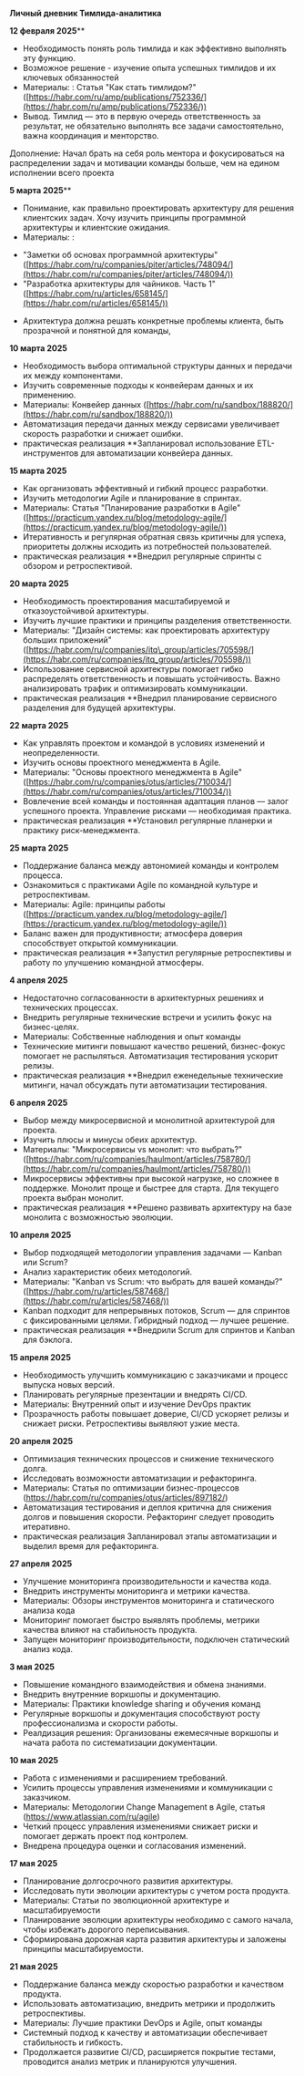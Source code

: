 ******Личный дневник Тимлида-аналитика******

**12 февраля 2025****
- Необходимость понять роль тимлида и как эффективно выполнять эту функцию.
- Возможное решение - изучение опыта успешных тимлидов и их ключевых обязанностей
- Материалы: : Статья "Как стать тимлидом?" ([https://habr.com/ru/amp/publications/752336/](https://habr.com/ru/amp/publications/752336/))
- Вывод. Тимлид — это в первую очередь ответственность за результат, не обязательно выполнять все задачи самостоятельно, важна координация и менторство.

Дополнение: Начал брать на себя роль ментора и фокусироваться на распределении задач и мотивации команды больше, чем на едином исполнении всего проекта


**5 марта 2025****
- Понимание, как правильно проектировать архитектуру для решения клиентских задач. Хочу изучить принципы программной архитектуры и клиентские ожидания.
- Материалы: :
* "Заметки об основах программной архитектуры" ([https://habr.com/ru/companies/piter/articles/748094/](https://habr.com/ru/companies/piter/articles/748094/))
* "Разработка архитектуры для чайников. Часть 1" ([https://habr.com/ru/articles/658145/](https://habr.com/ru/articles/658145/))
- Архитектура должна решать конкретные проблемы клиента, быть прозрачной и понятной для команды, 


**10 марта 2025**
- Необходимость выбора оптимальной структуры данных и передачи их между компонентами.
- Изучить современные подходы к конвейерам данных и их применению.
- Материалы: Конвейер данных ([https://habr.com/ru/sandbox/188820/](https://habr.com/ru/sandbox/188820/))
- Автоматизация передачи данных между сервисами увеличивает скорость разработки и снижает ошибки.
- практическая реализация **Запланировал использование ETL-инструментов для автоматизации конвейера данных.


**15 марта 2025**
- Как организовать эффективный и гибкий процесс разработки.
- Изучить методологии Agile и планирование в спринтах.
- Материалы: Статья "Планирование разработки в Agile" ([https://practicum.yandex.ru/blog/metodology-agile/](https://practicum.yandex.ru/blog/metodology-agile/))
- Итеративность и регулярная обратная связь критичны для успеха, приоритеты должны исходить из потребностей пользователей.
- практическая реализация **Внедрил регулярные спринты с обзором и ретроспективой.



**20 марта 2025**
- Необходимость проектирования масштабируемой и отказоустойчивой архитектуры.
- Изучить лучшие практики и принципы разделения ответственности.
- Материалы: "Дизайн системы: как проектировать архитектуру больших приложений" ([https://habr.com/ru/companies/itq\_group/articles/705598/](https://habr.com/ru/companies/itq_group/articles/705598/))
- Использование сервисной архитектуры помогает гибко распределять ответственность и повышать устойчивость. Важно анализировать трафик и оптимизировать коммуникации.
- практическая реализация **Внедрил планирование сервисного разделения для будущей архитектуры.



**22 марта 2025**
- Как управлять проектом и командой в условиях изменений и неопределенности.
- Изучить основы проектного менеджмента в Agile.
- Материалы: "Основы проектного менеджмента в Agile" ([https://habr.com/ru/companies/otus/articles/710034/](https://habr.com/ru/companies/otus/articles/710034/))
- Вовлечение всей команды и постоянная адаптация планов — залог успешного проекта. Управление рисками — необходимая практика.
- практическая реализация **Установил регулярные планерки и практику риск-менеджмента.



**25 марта 2025**
- Поддержание баланса между автономией команды и контролем процесса.
- Ознакомиться с практиками Agile по командной культуре и ретроспективам.
- Материалы: Agile: принципы работы ([https://practicum.yandex.ru/blog/metodology-agile/](https://practicum.yandex.ru/blog/metodology-agile/))
- Баланс важен для продуктивности; атмосфера доверия способствует открытой коммуникации.
- практическая реализация **Запустил регулярные ретроспективы и работу по улучшению командной атмосферы.



**4 апреля 2025**
- Недостаточно согласованности в архитектурных решениях и технических процессах.
- Внедрить регулярные технические встречи и усилить фокус на бизнес-целях.
- Материалы: Собственные наблюдения и опыт команды
- Технические митинги повышают качество решений, бизнес-фокус помогает не распыляться. Автоматизация тестирования ускорит релизы.
- практическая реализация **Внедрил еженедельные технические митинги, начал обсуждать пути автоматизации тестирования.



**6 апреля 2025**
- Выбор между микросервисной и монолитной архитектурой для проекта.
- Изучить плюсы и минусы обеих архитектур.
- Материалы: "Микросервисы vs монолит: что выбрать?" ([https://habr.com/ru/companies/haulmont/articles/758780/](https://habr.com/ru/companies/haulmont/articles/758780/))
- Микросервисы эффективны при высокой нагрузке, но сложнее в поддержке. Монолит проще и быстрее для старта. Для текущего проекта выбран монолит.
- практическая реализация **Решено развивать архитектуру на базе монолита с возможностью эволюции.



**10 апреля 2025**
- Выбор подходящей методологии управления задачами — Kanban или Scrum?
- Анализ характеристик обеих методологий.
- Материалы: "Kanban vs Scrum: что выбрать для вашей команды?" ([https://habr.com/ru/articles/587468/](https://habr.com/ru/articles/587468/))
- Kanban подходит для непрерывных потоков, Scrum — для спринтов с фиксированными целями. Гибридный подход — лучшее решение.
- практическая реализация **Внедрили Scrum для спринтов и Kanban для бэклога.



**15 апреля 2025**
- Необходимость улучшить коммуникацию с заказчиками и процесс выпуска новых версий.
- Планировать регулярные презентации и внедрять CI/CD.
- Материалы: Внутренний опыт и изучение DevOps практик
- Прозрачность работы повышает доверие, CI/CD ускоряет релизы и снижает риски. Ретроспективы выявляют узкие места.



**20 апреля 2025**
- Оптимизация технических процессов и снижение технического долга.
- Исследовать возможности автоматизации и рефакторинга.
- Материалы: Статья по оптимизации бизнес-процессов (https://habr.com/ru/companies/otus/articles/897182/)
- Автоматизация тестирования и деплоя критична для снижения долгов и повышения скорости. Рефакторинг следует проводить итеративно.
- практическая реализация Запланировал этапы автоматизации и выделил время для рефакторинга.



**27 апреля 2025**
- Улучшение мониторинга производительности и качества кода.
- Внедрить инструменты мониторинга и метрики качества.
- Материалы: Обзоры инструментов мониторинга и статического анализа кода
- Мониторинг помогает быстро выявлять проблемы, метрики качества влияют на стабильность продукта.
- Запущен мониторинг производительности, подключен статический анализ кода.



**3 мая 2025**
- Повышение командного взаимодействия и обмена знаниями.
- Внедрить внутренние воркшопы и документацию.
- Материалы: Практики knowledge sharing и обучения команд
- Регулярные воркшопы и документация способствуют росту профессионализма и скорости работы.
- Реалдизация решения: Организованы ежемесячные воркшопы и начата работа по систематизации документации.



**10 мая 2025**
- Работа с изменениями и расширением требований.
- Усилить процессы управления изменениями и коммуникации с заказчиком.
- Материалы: Методологии Change Management в Agile, статья (https://www.atlassian.com/ru/agile)
- Четкий процесс управления изменениями снижает риски и помогает держать проект под контролем.
- Внедрена процедура оценки и согласования изменений.



**17 мая 2025**

- Планирование долгосрочного развития архитектуры.
- Исследовать пути эволюции архитектуры с учетом роста продукта.
- Материалы: Статьи по эволюционной архитектуре и масштабируемости
- Планирование эволюции архитектуры необходимо с самого начала, чтобы избежать дорогого переписывания.
- Сформирована дорожная карта развития архитектуры и заложены принципы масштабируемости.



**21 мая 2025**
- Поддержание баланса между скоростью разработки и качеством продукта.
- Использовать автоматизацию, внедрить метрики и продолжить ретроспективы.
- Материалы: Лучшие практики DevOps и Agile, опыт команды
- Системный подход к качеству и автоматизации обеспечивает стабильность и гибкость.
- Продолжается развитие CI/CD, расширяется покрытие тестами, проводится анализ метрик и планируются улучшения.
